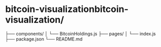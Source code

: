 # bitcoin-visualizationbitcoin-visualization/
├── components/
│   └── BitcoinHoldings.js
├── pages/
│   └── index.js
├── package.json
└── README.md

